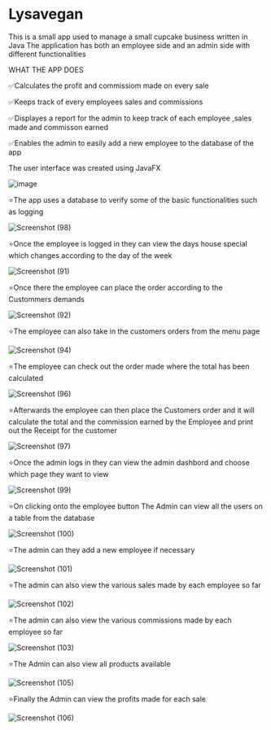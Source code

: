 # Lysavegan
This is a small app used to manage a small cupcake business written in Java
The application has both an employee side and an admin side with different functionalities

WHAT THE APP DOES

✅Calculates the profit and commissiom made on every sale

✅Keeps track of every employees sales and commissions

✅Displayes a report for the admin to keep track of each employee ,sales made and commisson earned

✅Enables the admin to easily add a new employee to the database of the app


The user interface was created using JavaFX

![image](https://user-images.githubusercontent.com/98637307/184887709-4f56aec0-ae56-4b3a-a314-73a60a14c9b4.png)

⭐The app uses a database to verify some of the basic functionalities such as logging 

![Screenshot (98)](https://user-images.githubusercontent.com/98637307/184888028-2da7e9ee-31dd-4a99-89fa-29ed9a87a6ce.png)

⭐Once the employee is logged in they can view the days house special which changes according to the day of the week

![Screenshot (91)](https://user-images.githubusercontent.com/98637307/184888422-a8a2acbd-3012-48c0-b6d1-b30927dd48f8.png)

⭐Once there the employee can place the order according to the Custommers demands

![Screenshot (92)](https://user-images.githubusercontent.com/98637307/184888441-fd4276c4-cec7-4695-9c01-2c894f058ad5.png)

⭐The employee can also take in the customers orders from the menu page

![Screenshot (94)](https://user-images.githubusercontent.com/98637307/184888489-7b079bb1-c0b1-4011-9e1a-f95d12589108.png)

⭐The employee can check out the order made where the total has been calculated

![Screenshot (96)](https://user-images.githubusercontent.com/98637307/184888519-fb98f2c0-992a-4a92-9ea2-86d5939ff6ce.png)

⭐Afterwards the employee can then place the Customers order and it will calculate the total and the commission earned by
the Employee and print out the Receipt for the customer

![Screenshot (97)](https://user-images.githubusercontent.com/98637307/184888538-cf5e9c16-1c71-4993-bb8c-72440e2bd3ea.png)

⭐Once the admin logs in they can view the admin dashbord and choose which page they want to view

![Screenshot (99)](https://user-images.githubusercontent.com/98637307/184888572-0f43124b-0f84-495d-b037-47bdde2e9d7c.png)

⭐On clicking onto the employee button The Admin can view all the users on a table from the database

![Screenshot (100)](https://user-images.githubusercontent.com/98637307/184888589-58f1d764-8ecb-46db-9fc8-a63dd9fed1ea.png)

⭐The admin can they add a new employee if necessary

![Screenshot (101)](https://user-images.githubusercontent.com/98637307/184888605-b35f92d1-43f3-4f29-9f2f-06432a659436.png)

⭐The admin can also view the various sales made by each employee so far

![Screenshot (102)](https://user-images.githubusercontent.com/98637307/184888621-808f63f5-0dd5-4565-a71a-c7851fba1726.png)

⭐The admin can also view the various commissions made by each employee so far

![Screenshot (103)](https://user-images.githubusercontent.com/98637307/184888635-3c9a5adb-0710-4041-8977-0796c290b7d3.png)

⭐The Admin can also view all products available

![Screenshot (105)](https://user-images.githubusercontent.com/98637307/184888654-36692104-df5e-43cd-9266-c98e36639f5e.png)

⭐Finally the Admin can view the profits made for each sale

![Screenshot (106)](https://user-images.githubusercontent.com/98637307/184888667-9dd02568-b07c-4bca-9e5c-ed7500366080.png)
